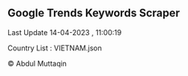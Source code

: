 

## Google Trends Keywords Scraper 
 
Last Update 14-04-2023 , 11:00:19

Country List :
VIETNAM.json



© Abdul Muttaqin 
